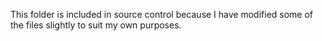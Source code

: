 This folder is included in source control because I have modified some of the files slightly to suit my own purposes.